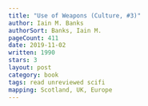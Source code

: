```yaml
---
title: "Use of Weapons (Culture, #3)"
author: Iain M. Banks
authorSort: Banks, Iain M.
pageCount: 411
date: 2019-11-02
written: 1990
stars: 3
layout: post
category: book
tags: read unreviewed scifi
mapping: Scotland, UK, Europe
---
```

